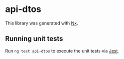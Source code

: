 # api-dtos

This library was generated with [Nx](https://nx.dev).

## Running unit tests

Run `ng test api-dtos` to execute the unit tests via [Jest](https://jestjs.io).
